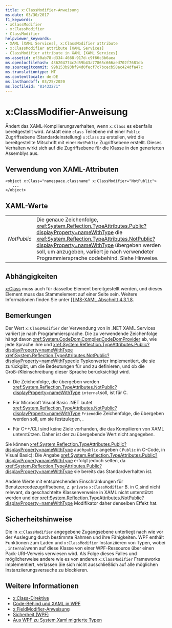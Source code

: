 ```yaml
---
title: x:ClassModifier-Anweisung
ms.date: 03/30/2017
f1_keywords:
- xClassModifier
- x:ClassModifier
- ClassModifier
helpviewer_keywords:
- XAML [XAML Services], x:ClassModifier attribute
- x:ClassModifier attribute [XAML Services]
- ClassModifier attribute in XAML [XAML Services]
ms.assetid: ef30ab78-d334-4668-917d-c9f66c3b6aea
ms.openlocfilehash: 436204774c2d59b43a77865c666aed702f7681db
ms.sourcegitcommit: 99b153b93bf94d0fecf7c7bcecb58ac424dfa47c
ms.translationtype: MT
ms.contentlocale: de-DE
ms.lasthandoff: 03/25/2020
ms.locfileid: "81433271"
---
```

# <a name="xclassmodifier-directive"></a>x:ClassModifier-Anweisung
Ändert das XAML-Kompilierungsverhalten, wenn `x:Class` es ebenfalls bereitgestellt wird. Anstatt eine `class` Teilebene mit einer `Public` Zugriffsebene (Standardeinstellung) `x:Class` zu erstellen, wird die bereitgestellte Mitschrift mit einer `NotPublic` Zugriffsebene erstellt. Dieses Verhalten wirkt sich auf die Zugriffsebene für die Klasse in den generierten Assemblys aus.

## <a name="xaml-attribute-usage"></a>Verwendung von XAML-Attributen

```xaml
<object x:Class="namespace.classname" x:ClassModifier="NotPublic">
   ...
</object>
```

## <a name="xaml-values"></a>XAML-Werte

|||
|-|-|
|*NotPublic*|Die genaue Zeichenfolge, <xref:System.Reflection.TypeAttributes.Public?displayProperty=nameWithType> die <xref:System.Reflection.TypeAttributes.NotPublic?displayProperty=nameWithType> übergeben werden soll, um anzugeben, variiert je nach verwendeter Programmiersprache codebehind. Siehe Hinweise.|

## <a name="dependencies"></a>Abhängigkeiten

[x:Class](xclass-directive.md) muss auch für dasselbe Element bereitgestellt werden, und dieses Element muss das Stammelement auf einer Seite sein. Weitere Informationen finden Sie unter [ \[\] MS-XAML Abschnitt 4.3.1.8](https://docs.microsoft.com/previous-versions/msp-n-p/ff650760(v=pandp.10)).

## <a name="remarks"></a>Bemerkungen

Der Wert `x:ClassModifier` der Verwendung von in .NET XAML Services variiert je nach Programmiersprache. Die zu verwendende Zeichenfolge hängt davon <xref:System.CodeDom.Compiler.CodeDomProvider> ab, wie jede Sprache ihre und <xref:System.Reflection.TypeAttributes.Public?displayProperty=nameWithType> <xref:System.Reflection.TypeAttributes.NotPublic?displayProperty=nameWithType>die Typkonverter implementiert, die sie zurückgibt, um die Bedeutungen für und zu definieren, und ob die Groß-/Kleinschreibung dieser Sprache berücksichtigt wird.

- Die Zeichenfolge, die übergeben werden <xref:System.Reflection.TypeAttributes.NotPublic?displayProperty=nameWithType> `internal`soll, ist für C.

- Für Microsoft Visual Basic .NET lautet <xref:System.Reflection.TypeAttributes.NotPublic?displayProperty=nameWithType> `Friend`die Zeichenfolge, die übergeben werden soll, um sie festzulegen, .

- Für C++/CLI sind keine Ziele vorhanden, die das Kompilieren von XAML unterstützen. Daher ist der zu übergebende Wert nicht angegeben.

Sie können <xref:System.Reflection.TypeAttributes.Public?displayProperty=nameWithType> auch`public` angeben ( `Public` in C-Code, in Visual Basic); Die Angabe <xref:System.Reflection.TypeAttributes.Public?displayProperty=nameWithType> erfolgt jedoch selten, da <xref:System.Reflection.TypeAttributes.Public?displayProperty=nameWithType> sie bereits das Standardverhalten ist.

Andere Werte mit entsprechenden Einschränkungen für Benutzercodezugriffsebene, z. `private` `x:ClassModifier` B. in C,sind nicht relevant, da geschachtelte Klassenverweise in XAML nicht unterstützt werden und der <xref:System.Reflection.TypeAttributes.NotPublic?displayProperty=nameWithType> Modifikator daher denselben Effekt hat.

## <a name="security-notes"></a>Sicherheitshinweise

Die in `x:ClassModifier` angegebene Zugangsebene unterliegt nach wie vor der Auslegung durch bestimmte Rahmen und ihre Fähigkeiten. WPF enthält Funktionen zum Laden und `x:ClassModifier` Instanziieren von Typen, wobei , `internal`wenn auf diese Klasse von einer WPF-Ressource über einen Pack-URI-Verweis verwiesen wird. Als Folge dieses Falles und möglicherweise andere wie es von anderen `x:ClassModifier` Frameworks implementiert, verlassen Sie sich nicht ausschließlich auf alle möglichen Instanziierungsversuche zu blockieren.

## <a name="see-also"></a>Weitere Informationen

- [x:Class-Direktive](xclass-directive.md)
- [Code-Behind und XAML in WPF](../../framework/wpf/advanced/code-behind-and-xaml-in-wpf.md)
- [x:FieldModifier-Anweisung](xfieldmodifier-directive.md)
- [Sicherheit (WPF)](../../framework/wpf/security-wpf.md)
- [Aus WPF zu System.Xaml migrierte Typen](../../framework/wpf/advanced/types-migrated-from-wpf-to-system.md)
